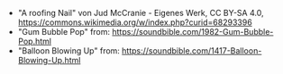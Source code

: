 * "A roofing Nail" von Jud McCranie - Eigenes Werk, CC BY-SA 4.0, https://commons.wikimedia.org/w/index.php?curid=68293396
* "Gum Bubble Pop" from: https://soundbible.com/1982-Gum-Bubble-Pop.html
* "Balloon Blowing Up" from: https://soundbible.com/1417-Balloon-Blowing-Up.html
